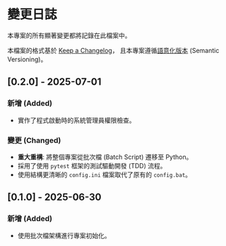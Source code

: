 # 變更日誌

本專案的所有顯著變更都將記錄在此檔案中。

本檔案的格式基於 [Keep a Changelog](https://keepachangelog.com/zh-TW/1.0.0/)，
且本專案遵循[語意化版本](https://semver.org/lang/zh-TW/) (Semantic Versioning)。

## [0.2.0] - 2025-07-01

### 新增 (Added)
- 實作了程式啟動時的系統管理員權限檢查。

### 變更 (Changed)
- **重大重構**: 將整個專案從批次檔 (Batch Script) 遷移至 Python。
- 採用了使用 `pytest` 框架的測試驅動開發 (TDD) 流程。
- 使用結構更清晰的 `config.ini` 檔案取代了原有的 `config.bat`。

## [0.1.0] - 2025-06-30

### 新增 (Added)
- 使用批次檔架構進行專案初始化。
